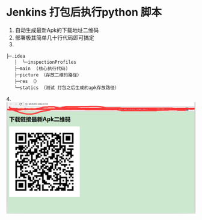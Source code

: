 # Jenkins 打包后执行python 脚本

1. 自动生成最新Apk的下载地址二维码
2. 部署极其简单几十行代码即可搞定
3.
 ```
 ├─.idea
    │  └─inspectionProfiles
    ├─main  (核心执行代码)
    ├─picture （存放二维码路径）
    ├─res （）
    └─statics （测试 打包之后生成的apk存放路径）
 ```
4.![enter description here][1]


  [1]: ./res/1.png "1"
